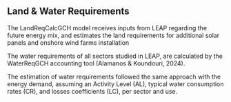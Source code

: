 ## Land \& Water Requirements 

The LandReqCalcGCH model receives inputs from LEAP regarding the future energy mix, and estimates the land requirements for additional solar panels and onshore wind farms installation

The water requirements of all sectors studied in LEAP, are calculated by the WaterReqGCH accounting tool (Alamanos \& Koundouri, 2024).

The estimation of water requirements followed the same approach with the energy demand, assuming an Activity Level (AL), typical water consumption rates (CR), and losses coefficients (LC), per sector and use.
